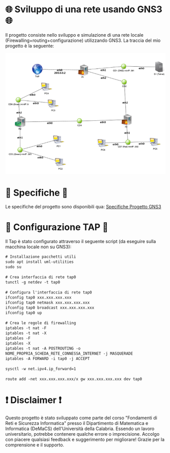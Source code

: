# 🌐 Sviluppo di una rete usando GNS3 🌐
Il progetto consiste nello sviluppo e simulazione di una rete locale (Firewalling+routing+configurazione) utilizzando GNS3. 
La traccia del mio progetto è la seguente:<br>
<div align="center">
  <img src="https://github.com/matte18it/ProgettoReti/blob/main/Traccia.png" alt="Traccia Progetto">
</div>

# 📁 Specifiche 📁
Le specifiche del progetto sono disponibili qua: [Specifiche Progetto GNS3](https://github.com/matte18it/ProgettoReti/blob/main/SpecificheProgettoGNS3.pdf)

# 🛜 Configurazione TAP 🛜
Il Tap è stato configurato attraverso il seguente script (da eseguire sulla macchina locale non su GNS3):
```shell
# Installazione pacchetti utili
sudo apt install uml-utilities
sudo su

# Crea interfaccia di rete tap0
tunctl -g netdev -t tap0

# Configura l'interfaccia di rete tap0
ifconfig tap0 xxx.xxx.xxx.xxx
ifconfig tap0 netmask xxx.xxx.xxx.xxx
ifconfig tap0 broadcast xxx.xxx.xxx.xxx
ifconfig tap0 up

# Crea le regole di firewalling
iptables -t nat -F
iptables -t nat -X
iptables -F
iptables -X
iptables -t nat -A POSTROUTING -o NOME_PROPRIA_SCHEDA_RETE_CONNESSA_INTERNET -j MASQUERADE
iptables -A FORWARD -i tap0 -j ACCEPT

sysctl -w net.ipv4.ip_forward=1

route add -net xxx.xxx.xxx.xxx/x gw xxx.xxx.xxx.xxx dev tap0
```

# ❗️ Disclaimer ❗️
Questo progetto è stato sviluppato come parte del corso "Fondamenti di Reti e Sicurezza Informatica" presso il Dipartimento di Matematica e Informatica (DeMaCS) dell'Università della Calabria. Essendo un lavoro universitario, potrebbe contenere qualche errore o imprecisione. Accolgo con piacere qualsiasi feedback e suggerimento per migliorare! Grazie per la comprensione e il supporto.
